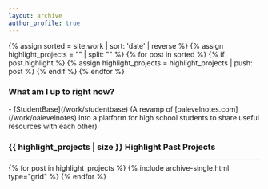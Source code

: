 ```yaml
---
layout: archive
author_profile: true
---
```


{% assign sorted = site.work | sort: 'date' | reverse %} {% assign
highlight_projects = "" | split: "" %} {% for post in sorted %} {% if
post.highlight %} {% assign highlight_projects = highlight_projects | push: post
%} {% endif %} {% endfor %}

<h3 class="archive__subtitle">
  What am I up to right now?
</h3>
- [StudentBase](/work/studentbase) (A revamp of [oalevelnotes.com](/work/oalevelnotes) into a platform for high school students to share useful resources with each other)

<h3 class="archive__subtitle" style="border-bottom: 0px">
  {{ highlight_projects | size }} Highlight Past Projects
</h3>
<div
  class="grid__wrapper"
  style="border-top:1px solid #f2f3f3; padding-top:0.5em"
>
  {% for post in highlight_projects %} {% include archive-single.html
  type="grid" %} {% endfor %}
</div>

